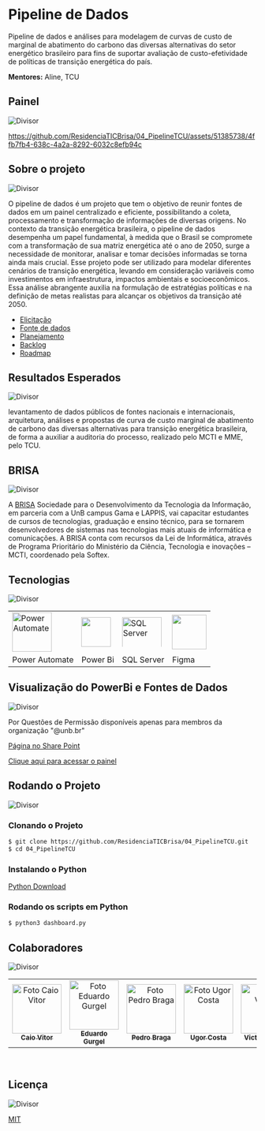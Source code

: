 # Pipeline de Dados
Pipeline de dados e análises para modelagem de curvas de custo de marginal de abatimento do carbono das diversas alternativas do setor energético brasileiro para fins de suportar avaliação de custo-efetividade de políticas de transição energética do país.

**Mentores:** Aline, TCU

## Painel

<img src="https://camo.githubusercontent.com/76109812f3127b0f86940373897b04ac8943cb3c0f057f90046444480f61bafd/68747470733a2f2f692e696d6775722e636f6d2f77617856496d762e706e67" title="Divisor" style="max-height:60px; width:auto; display:block;">



https://github.com/ResidenciaTICBrisa/04_PipelineTCU/assets/51385738/4ffb7fb4-638c-4a2a-8292-6032c8efb94c




## Sobre o projeto

<img src="https://camo.githubusercontent.com/76109812f3127b0f86940373897b04ac8943cb3c0f057f90046444480f61bafd/68747470733a2f2f692e696d6775722e636f6d2f77617856496d762e706e67" title="Divisor" style="max-height:60px; width:auto; display:block;">

O pipeline de dados é um projeto que tem o objetivo de reunir fontes de dados em um painel centralizado e eficiente, possibilitando a coleta, processamento e transformação de informações de diversas origens.
No contexto da transição energética brasileira, o pipeline de dados desempenha um papel fundamental, à medida que o Brasil se compromete com a transformação de sua matriz energética até o ano de 2050, surge a necessidade de monitorar, analisar e tomar decisões informadas se torna ainda mais crucial.
Esse projeto pode ser utilizado para modelar diferentes cenários de transição energética, levando em consideração variáveis como investimentos em infraestrutura, impactos ambientais e socioeconômicos. Essa análise abrangente auxilia na formulação de estratégias políticas e na definição de metas realistas para alcançar os objetivos da transição até 2050.

- [Elicitação](https://residenciaticbrisa.github.io/04_PipelineTCU/elicitacao/brainstorming/)
- [Fonte de dados](https://residenciaticbrisa.github.io/04_PipelineTCU/fonte_dados/fonte_dados/)
- [Planejamento](https://residenciaticbrisa.github.io/04_PipelineTCU/comunicacao/documentacao_sprints/rituais_da_equipe/)
- [Backlog](https://residenciaticbrisa.github.io/04_PipelineTCU/modelagem/agil/backlog/)
- [Roadmap](https://github.com/orgs/ResidenciaTICBrisa/projects/5/views/1?layout=roadmap)


## Resultados Esperados

<img src="https://camo.githubusercontent.com/76109812f3127b0f86940373897b04ac8943cb3c0f057f90046444480f61bafd/68747470733a2f2f692e696d6775722e636f6d2f77617856496d762e706e67" title="Divisor" style="max-height:60px; width:auto; display:block;">


levantamento de dados públicos de fontes nacionais e internacionais, arquitetura, análises e propostas de curva de custo marginal de abatimento de carbono das diversas alternativas para transição energética brasileira, de forma a auxiliar a auditoria do processo, realizado pelo MCTI e MME, pelo TCU.

## BRISA 

<img src="https://camo.githubusercontent.com/76109812f3127b0f86940373897b04ac8943cb3c0f057f90046444480f61bafd/68747470733a2f2f692e696d6775722e636f6d2f77617856496d762e706e67" title="Divisor" style="max-height:60px; width:auto; display:block;">

A [BRISA](https://residenciaticbrisa.github.io/landing_page/) Sociedade para o Desenvolvimento da Tecnologia da Informação, em parceria com a UnB campus Gama e LAPPIS, vai capacitar estudantes de cursos de tecnologias, graduação e ensino técnico, para se tornarem desenvolvedores de sistemas nas tecnologias mais atuais de informática e comunicações. A BRISA conta com recursos da Lei de Informática, através de Programa Prioritário do Ministério da Ciência, Tecnologia e inovações – MCTI, coordenado pela Softex.

## Tecnologias

<img src="https://camo.githubusercontent.com/76109812f3127b0f86940373897b04ac8943cb3c0f057f90046444480f61bafd/68747470733a2f2f692e696d6775722e636f6d2f77617856496d762e706e67" title="Divisor" style="max-height:60px; width:auto; display:block;">

<table border="0">
  <tr>
      <td>
        <img src="https://github.com/ResidenciaTICBrisa/04_PipelineTCU/assets/51385738/c2897c0d-54fe-428c-a2dd-a2ee7c3e9671" title="Power Automate" height= 80 width=80 style="max-height:80px; width:auto; display:block;">
      </a>
    </td>
    <td>
        <img src="https://github.com/ResidenciaTICBrisa/04_PipelineTCU/assets/51385738/981504c2-dfaf-4d75-ad48-bedcb0f772ee" height= 60 width=60 style="max-height: 80px; width:auto; display:block;">
      </a>
    </td>
    <td>
       <img src="https://github.com/ResidenciaTICBrisa/04_PipelineTCU/assets/51385738/326b2a14-099d-4e6a-a59f-21a5a5c3422c" title="SQL Server" height= 80 width=100 style="max-height:60px; width:auto; display:block;">
      </a>
    </td>
    <td>
        <img src="https://assets.asana.biz/transform/ba9b63a3-f255-4088-b5fe-14ab4628f50b/logo-app-figma" height= 70 width=70 style="max-height:80px; width:auto; display:block;">
      </a>
    </td>

    
  </tr>
  <tr>
    <td>Power Automate</td>
    <td>Power Bi</td>
    <td>SQL Server</td>
    <td>Figma</td>


  </tr>
</table>


## Visualização do PowerBi e Fontes de Dados

<img src="https://camo.githubusercontent.com/76109812f3127b0f86940373897b04ac8943cb3c0f057f90046444480f61bafd/68747470733a2f2f692e696d6775722e636f6d2f77617856496d762e706e67" title="Divisor" style="max-height:60px; width:auto; display:block;">

Por Questões de Permissão disponíveis apenas para membros da organização "@unb.br"

[Página no Share Point](https://unbbr.sharepoint.com/sites/PipelineTCU)

[Clique aqui para acessar o painel](https://drive.google.com/file/d/1GkT2vzb7Aa4fCflqmGPYc0y59eIjPEYT/view?usp=sharing)


## Rodando o Projeto

<img src="https://camo.githubusercontent.com/76109812f3127b0f86940373897b04ac8943cb3c0f057f90046444480f61bafd/68747470733a2f2f692e696d6775722e636f6d2f77617856496d762e706e67" title="Divisor" style="max-height:60px; width:auto; display:block;">

### Clonando o Projeto

```bash
$ git clone https://github.com/ResidenciaTICBrisa/04_PipelineTCU.git
$ cd 04_PipelineTCU
```

### Instalando o Python

[Python Download](https://www.python.org/downloads/)


### Rodando os scripts em Python
```bash
$ python3 dashboard.py
```

## Colaboradores

<img src="https://camo.githubusercontent.com/76109812f3127b0f86940373897b04ac8943cb3c0f057f90046444480f61bafd/68747470733a2f2f692e696d6775722e636f6d2f77617856496d762e706e67" title="Divisor" style="max-height:60px; width:auto; display:block;">

<table>
  <tr>
    <td align="center">
      <a href="#">
        <img src="https://avatars.githubusercontent.com/u/83408899?v=4" width="100px;" alt="Foto Caio Vitor"/><br>
        <sub>
          <b>Caio Vitor</b>
        </sub>
      </a>
    </td>
    <td align="center">
      <a href="#">
        <img src="https://avatars.githubusercontent.com/u/51385738?v=4" width="100px;" alt="Foto Eduardo Gurgel"/><br>
        <sub>
          <b>Eduardo Gurgel</b>
        </sub>
      </a>
    </td>
    <td align="center">
      <a href="#">
        <img src="https://avatars.githubusercontent.com/u/98167728?v=4" width="100px;" alt="Foto Pedro Braga"/><br>
        <sub>
          <b>Pedro Braga</b>
        </sub>
      </a>
    </td>
    <td align="center">
      <a href="#">
        <img src="https://avatars.githubusercontent.com/u/52638444?v=4" width="100px;" alt="Foto Ugor Costa"/><br>
        <sub>
          <b>Ugor Costa</b>
        </sub>
      </a>
    </td>
    <td align="center">
      <a href="#">
        <img src="https://avatars.githubusercontent.com/u/55855365?v=4" width="100px;" alt="Foto Victor"/><br>
        <sub>
          <b>Victor Lázaro</b>
        </sub>
      </a>
    </td>
</table>

<br/> 

## Licença

<img src="https://camo.githubusercontent.com/76109812f3127b0f86940373897b04ac8943cb3c0f057f90046444480f61bafd/68747470733a2f2f692e696d6775722e636f6d2f77617856496d762e706e67" title="Divisor" style="max-height:60px; width:auto; display:block;">

[MIT](./LICENSE)
